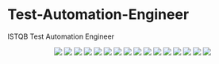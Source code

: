 # Test-Automation-Engineer
ISTQB Test Automation Engineer

<p align="center">
  <img src="https://img.shields.io/badge/Quality%20Assurance-ISTQB-blue?style=for-the-badge">
  <img src="https://img.shields.io/badge/Agile%20Testing-ISTQB-blue?style=for-the-badge">
  <img src="https://img.shields.io/badge/Continuous%20Testing-ISTQB-blue?style=for-the-badge">
  <img src="https://img.shields.io/badge/DevOps-ISTQB-blue?style=for-the-badge">
  <img src="https://img.shields.io/badge/Software%20Testing-ISTQB-blue?style=for-the-badge">
  <img src="https://img.shields.io/badge/Test%20Automation%20Frameworks-ISTQB-blue?style=for-the-badge">
  <img src="https://img.shields.io/badge/Test%20Automation%20Tools-ISTQB-blue?style=for-the-badge">
  <img src="https://img.shields.io/badge/Test%20Data%20Management-ISTQB-blue?style=for-the-badge">
  <img src="https://img.shields.io/badge/Test%20Case%20Design-ISTQB-blue?style=for-the-badge">
  <img src="https://img.shields.io/badge/Test%20Execution-ISTQB-blue?style=for-the-badge">
  <img src="https://img.shields.io/badge/Test%20Management-ISTQB-blue?style=for-the-badge">
  <img src="https://img.shields.io/badge/Test%20Metrics-ISTQB-blue?style=for-the-badge">
  <img src="https://img.shields.io/badge/Test%20Planning-ISTQB-blue?style=for-the-badge">
  <img src="https://img.shields.io/badge/Test%20Reporting-ISTQB-blue?style=for-the-badge">
  <img src="https://img.shields.io/badge/Test%20Script%20Development-ISTQB-blue?style=for-the-badge">
  <img src="https://img.shields.io/badge/Test%20Strategy-ISTQB-blue?style=for-the-badge">
</p>
